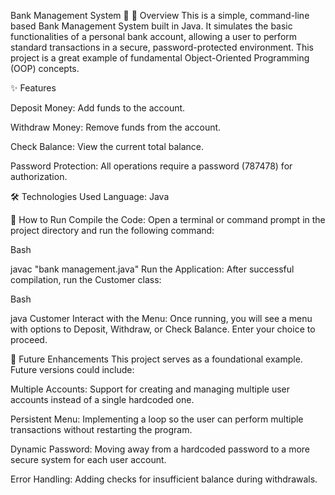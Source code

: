 Bank Management System 🏦
📝 Overview
This is a simple, command-line based Bank Management System built in Java. It simulates the basic functionalities of a personal bank account, allowing a user to perform standard transactions in a secure, password-protected environment. This project is a great example of fundamental Object-Oriented Programming (OOP) concepts.

✨ Features

Deposit Money: Add funds to the account.


Withdraw Money: Remove funds from the account.


Check Balance: View the current total balance.


Password Protection: All operations require a password (787478) for authorization.

🛠️ Technologies Used
Language: Java

🚀 How to Run
Compile the Code:
Open a terminal or command prompt in the project directory and run the following command:

Bash

javac "bank management.java"
Run the Application:
After successful compilation, run the Customer class:

Bash

java Customer
Interact with the Menu:
Once running, you will see a menu with options to Deposit, Withdraw, or Check Balance. Enter your choice to proceed.

🔮 Future Enhancements
This project serves as a foundational example. Future versions could include:


Multiple Accounts: Support for creating and managing multiple user accounts instead of a single hardcoded one.

Persistent Menu: Implementing a loop so the user can perform multiple transactions without restarting the program.

Dynamic Password: Moving away from a hardcoded password to a more secure system for each user account.

Error Handling: Adding checks for insufficient balance during withdrawals.
